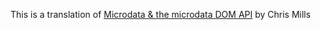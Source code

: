 This is a translation of [Microdata & the microdata DOM API](http://dev.opera.com/articles/view/microdata-and-the-microdata-dom-api/) by Chris Mills